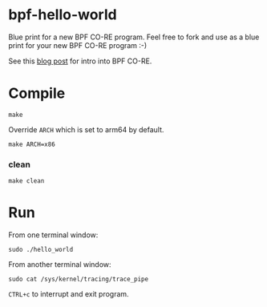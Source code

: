 # bpf-hello-world

Blue print for a new BPF CO-RE program. Feel free to fork and use as a blue
print for your new BPF CO-RE program :-)

See this [blog post](https://layalina.io/2022/04/23/intro-to-bpf-co-re.html)
for intro into BPF CO-RE.

# Compile

```
make
```

Override `ARCH` which is set to arm64 by default.

```
make ARCH=x86
```

### clean

```
make clean
```

# Run

From one terminal window:

```
sudo ./hello_world
```

From another terminal window:

```
sudo cat /sys/kernel/tracing/trace_pipe
```

`CTRL+c` to interrupt and exit program.
